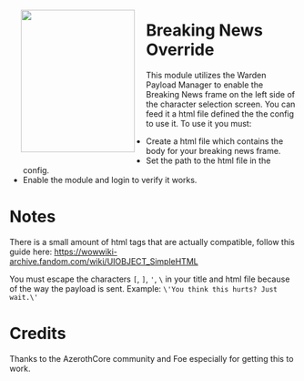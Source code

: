 <img align="left" width="200" height="250" style="margin: 20px;" src="https://cdn.discordapp.com/attachments/814444289181351968/1077719446594002984/bkn.png">

# Breaking News Override
This module utilizes the Warden Payload Manager to enable the Breaking News frame on the left side of the character selection screen. You can feed it a html file defined the the config to use it.
To use it you must:
- Create a html file which contains the body for your breaking news frame.
- Set the path to the html file in the config.
- Enable the module and login to verify it works.

# Notes
There is a small amount of html tags that are actually compatible, follow this guide here: https://wowwiki-archive.fandom.com/wiki/UIOBJECT_SimpleHTML

You must escape the characters `[`, `]`, `'`, `\` in your title and html file because of the way the payload is sent.
Example:
`\'You think this hurts? Just wait.\'`

# Credits

Thanks to the AzerothCore community and Foe especially for getting this to work.